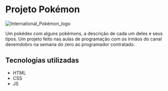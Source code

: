 # Projeto Pokémon
![International_Pokémon_logo](https://github.com/Gisele-Nuness/projeto-pokemon/assets/133158107/432ee49d-a8b4-418e-8059-863215623dfd)

Um pokédex com alguns pokémons, a descrição de cada um deles e seus tipos. Um projeto feito nas aulas de programação com os irmãos do canal devemdobro na semana do zero ao programador contratado.

## Tecnologias utilizadas
<ul>
  <li>HTML</li>
  <li>CSS</li>
  <li>JS</li>
</ul>
